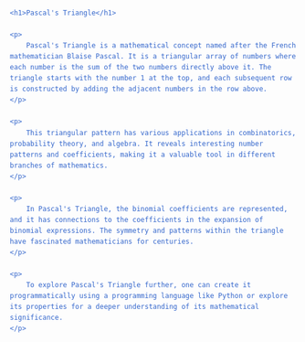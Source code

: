 <!DOCTYPE html>
<html lang="en">
<head>
    <meta charset="UTF-8">
    <meta name="viewport" content="width=device-width, initial-scale=1.0">
    <title>Pascal's Triangle</title>
    <style>
        body {
            font-family: Arial, sans-serif;
            margin: 20px;
            color: #3366cc;
            line-height: 1.6;
        }
    </style>
</head>
<body>

    <h1>Pascal's Triangle</h1>
    
    <p>
        Pascal's Triangle is a mathematical concept named after the French mathematician Blaise Pascal. It is a triangular array of numbers where each number is the sum of the two numbers directly above it. The triangle starts with the number 1 at the top, and each subsequent row is constructed by adding the adjacent numbers in the row above.
    </p>

    <p>
        This triangular pattern has various applications in combinatorics, probability theory, and algebra. It reveals interesting number patterns and coefficients, making it a valuable tool in different branches of mathematics.
    </p>

    <p>
        In Pascal's Triangle, the binomial coefficients are represented, and it has connections to the coefficients in the expansion of binomial expressions. The symmetry and patterns within the triangle have fascinated mathematicians for centuries.
    </p>

    <p>
        To explore Pascal's Triangle further, one can create it programmatically using a programming language like Python or explore its properties for a deeper understanding of its mathematical significance.
    </p>

</body>
</html>
